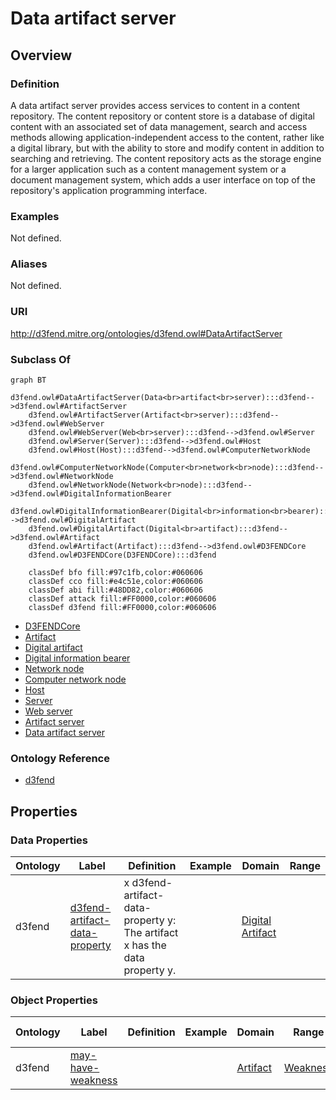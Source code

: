 # Data artifact server

## Overview

### Definition
A data artifact server provides access services to content in a content repository.  The content repository or content store is a database of digital content with an associated set of data management, search and access methods allowing application-independent access to the content, rather like a digital library, but with the ability to store and modify content in addition to searching and retrieving. The content repository acts as the storage engine for a larger application such as a content management system or a document management system, which adds a user interface on top of the repository's application programming interface.

### Examples
Not defined.

### Aliases
Not defined.

### URI
http://d3fend.mitre.org/ontologies/d3fend.owl#DataArtifactServer

### Subclass Of
```mermaid
graph BT
    d3fend.owl#DataArtifactServer(Data<br>artifact<br>server):::d3fend-->d3fend.owl#ArtifactServer
    d3fend.owl#ArtifactServer(Artifact<br>server):::d3fend-->d3fend.owl#WebServer
    d3fend.owl#WebServer(Web<br>server):::d3fend-->d3fend.owl#Server
    d3fend.owl#Server(Server):::d3fend-->d3fend.owl#Host
    d3fend.owl#Host(Host):::d3fend-->d3fend.owl#ComputerNetworkNode
    d3fend.owl#ComputerNetworkNode(Computer<br>network<br>node):::d3fend-->d3fend.owl#NetworkNode
    d3fend.owl#NetworkNode(Network<br>node):::d3fend-->d3fend.owl#DigitalInformationBearer
    d3fend.owl#DigitalInformationBearer(Digital<br>information<br>bearer):::d3fend-->d3fend.owl#DigitalArtifact
    d3fend.owl#DigitalArtifact(Digital<br>artifact):::d3fend-->d3fend.owl#Artifact
    d3fend.owl#Artifact(Artifact):::d3fend-->d3fend.owl#D3FENDCore
    d3fend.owl#D3FENDCore(D3FENDCore):::d3fend
    
    classDef bfo fill:#97c1fb,color:#060606
    classDef cco fill:#e4c51e,color:#060606
    classDef abi fill:#48DD82,color:#060606
    classDef attack fill:#FF0000,color:#060606
    classDef d3fend fill:#FF0000,color:#060606
```

- [D3FENDCore](/docs/ontology/reference/model/D3FENDCore/D3FENDCore.md)
- [Artifact](/docs/ontology/reference/model/D3FENDCore/Artifact/Artifact.md)
- [Digital artifact](/docs/ontology/reference/model/D3FENDCore/Artifact/Digital%20artifact/Digital%20artifact.md)
- [Digital information bearer](/docs/ontology/reference/model/D3FENDCore/Artifact/Digital%20artifact/Digital%20information%20bearer/Digital%20information%20bearer.md)
- [Network node](/docs/ontology/reference/model/D3FENDCore/Artifact/Digital%20artifact/Digital%20information%20bearer/Network%20node/Network%20node.md)
- [Computer network node](/docs/ontology/reference/model/D3FENDCore/Artifact/Digital%20artifact/Digital%20information%20bearer/Network%20node/Computer%20network%20node/Computer%20network%20node.md)
- [Host](/docs/ontology/reference/model/D3FENDCore/Artifact/Digital%20artifact/Digital%20information%20bearer/Network%20node/Computer%20network%20node/Host/Host.md)
- [Server](/docs/ontology/reference/model/D3FENDCore/Artifact/Digital%20artifact/Digital%20information%20bearer/Network%20node/Computer%20network%20node/Host/Server/Server.md)
- [Web server](/docs/ontology/reference/model/D3FENDCore/Artifact/Digital%20artifact/Digital%20information%20bearer/Network%20node/Computer%20network%20node/Host/Server/Web%20server/Web%20server.md)
- [Artifact server](/docs/ontology/reference/model/D3FENDCore/Artifact/Digital%20artifact/Digital%20information%20bearer/Network%20node/Computer%20network%20node/Host/Server/Web%20server/Artifact%20server/Artifact%20server.md)
- [Data artifact server](/docs/ontology/reference/model/D3FENDCore/Artifact/Digital%20artifact/Digital%20information%20bearer/Network%20node/Computer%20network%20node/Host/Server/Web%20server/Artifact%20server/Data%20artifact%20server/Data%20artifact%20server.md)


### Ontology Reference
- [d3fend](http://d3fend.mitre.org/ontologies/d3fend.owl#)

## Properties
### Data Properties
| Ontology | Label | Definition | Example | Domain | Range |
|----------|-------|------------|---------|--------|-------|
| d3fend | [d3fend-artifact-data-property](http://d3fend.mitre.org/ontologies/d3fend.owl#d3fend-artifact-data-property) | x d3fend-artifact-data-property y: The artifact x has the data property y. |  | [Digital Artifact](/docs/ontology/reference/model/D3FENDCore/Artifact/Digital%20artifact/Digital%20artifact.md) | []() |

### Object Properties
| Ontology | Label | Definition | Example | Domain | Range | Inverse Of |
|----------|-------|------------|---------|--------|-------|------------|
| d3fend | [may-have-weakness](http://d3fend.mitre.org/ontologies/d3fend.owl#may-have-weakness) |  |  | [Artifact](/docs/ontology/reference/model/D3FENDCore/Artifact/Artifact.md) | [Weakness](/docs/ontology/reference/model/D3FENDCore/Weakness/Weakness.md) | []() |

